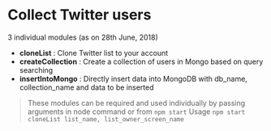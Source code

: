 # Collect Twitter users

3 individual modules (as on 28th June, 2018)

* **cloneList** : Clone Twitter list to your account
* **createCollection** : Create a collection of users in Mongo based on query searching
* **insertIntoMongo** : Directly insert data into MongoDB with db_name, collection_name and data to be inserted

> These modules can be required and used individually by passing arguments in node command or from `npm start`
> Usage `npm start cloneList list_name, list_owner_screen_name`